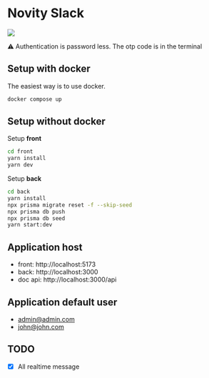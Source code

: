 # Novity Slack

![](https://github.com/heryTz/novity-slack/blob/main/demo.gif)

⚠️ Authentication is password less. The otp code is in the terminal

## Setup with docker

The easiest way is to use docker.

```bash
docker compose up
```

## Setup without docker

Setup **front**

```bash
cd front
yarn install
yarn dev
```

Setup **back**

```bash
cd back
yarn install
npx prisma migrate reset -f --skip-seed
npx prisma db push
npx prisma db seed
yarn start:dev
```

## Application host

- front: http://localhost:5173
- back: http://localhost:3000
- doc api: http://localhost:3000/api

## Application default user

- admin@admin.com
- john@john.com

## TODO

- [x] All realtime message
